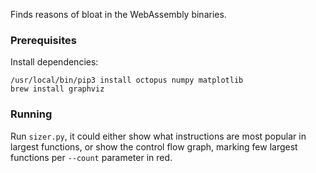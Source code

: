 Finds reasons of bloat in the WebAssembly binaries.

### Prerequisites

Install dependencies:

    /usr/local/bin/pip3 install octopus numpy matplotlib
    brew install graphviz

### Running

Run `sizer.py`, it could either show what instructions are most popular in largest functions,
or show the control flow graph, marking few largest functions per `--count` parameter in red.